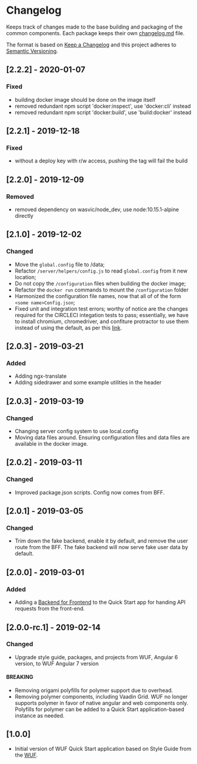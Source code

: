 # Changelog
Keeps track of changes made to the base building and packaging of the common components. Each package keeps their own [changelog.md](http://keepachangelog.com/en/1.0.0/) file.

The format is based on [Keep a Changelog](http://keepachangelog.com/en/1.0.0/)
and this project adheres to [Semantic Versioning](http://semver.org/spec/v2.0.0.html).

## [2.2.2] - 2020-01-07
### Fixed
- building docker image should be done on the image itself
- removed redundant npm script 'docker:inspect', use 'docker:cli' instead
- removed redundant npm script 'docker:build', use 'build:docker' instead

## [2.2.1] - 2019-12-18
### Fixed
- without a deploy key with r/w access, pushing the tag will fail the build

## [2.2.0] - 2019-12-09
### Removed
- removed dependency on wasvic/node_dev, use node:10.15.1-alpine directly

## [2.1.0] - 2019-12-02
### Changed
- Move the `global.config` file to /data;
- Refactor `/server/helpers/config.js` to read `global.config`  from it new location;
- Do not copy the `/configuration` files when building the docker image;
- Refactor the `docker run` commands to mount the `/configuration` folder
- Harmonized the configuration file names, now that all of of the form `<some name>Config.json`;
- Fixed unit and integration test errors; worthy of notice are the changes required for the  CIRCLECI integation tests to pass; essentially, we have to install chromium, chromedriver, and confiture protractor to use them instead of using the default, as per this [link](https://stackoverflow.com/questions/50763289/how-to-run-angular6-e2e-tests-on-alpine-linux).

## [2.0.3] - 2019-03-21
### Added
- Adding ngx-translate
- Adding sidedrawer and some example utilities in the header

## [2.0.3] - 2019-03-19
### Changed
- Changing server config system to use local.config
- Moving data files around.  Ensuring configuration files and data files are available in the docker image.

## [2.0.2] - 2019-03-11
### Changed
- Improved package.json scripts. Config now comes from BFF.

## [2.0.1] - 2019-03-05
### Changed
- Trim down the fake backend, enable it by default, and remove the user route from the BFF.  The fake backend will now serve fake user data by default.

## [2.0.0] - 2019-03-01
### Added
- Adding a [Backend for Frontend](https://samnewman.io/patterns/architectural/bff/) to the Quick Start app for handing API requests from the front-end.

## [2.0.0-rc.1] - 2019-02-14
### Changed
- Upgrade style guide, packages, and projects from WUF, Angular 6 version, to WUF Angular 7 version
#### BREAKING
- Removing origami polyfills for polymer support due to overhead.
- Removing polymer components, including Vaadin Grid.  WUF no longer supports polymer in favor of native angular and web components only.  Polyfills for polymer can be added to a Quick Start application-based instance as needed.

## [1.0.0]
- Initial version of WUF Quick Start application based on Style Guide from the [WUF](https://github.com/anvil-open-software/wuf).
